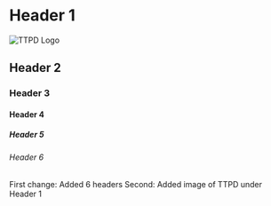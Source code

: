 # Header 1
![TTPD Logo](https://uspto.report/TM/98390868/mark.png)
## Header 2
### Header 3
#### Header 4
##### Header 5
###### Header 6

First change: Added 6 headers
Second: Added image of TTPD under Header 1
